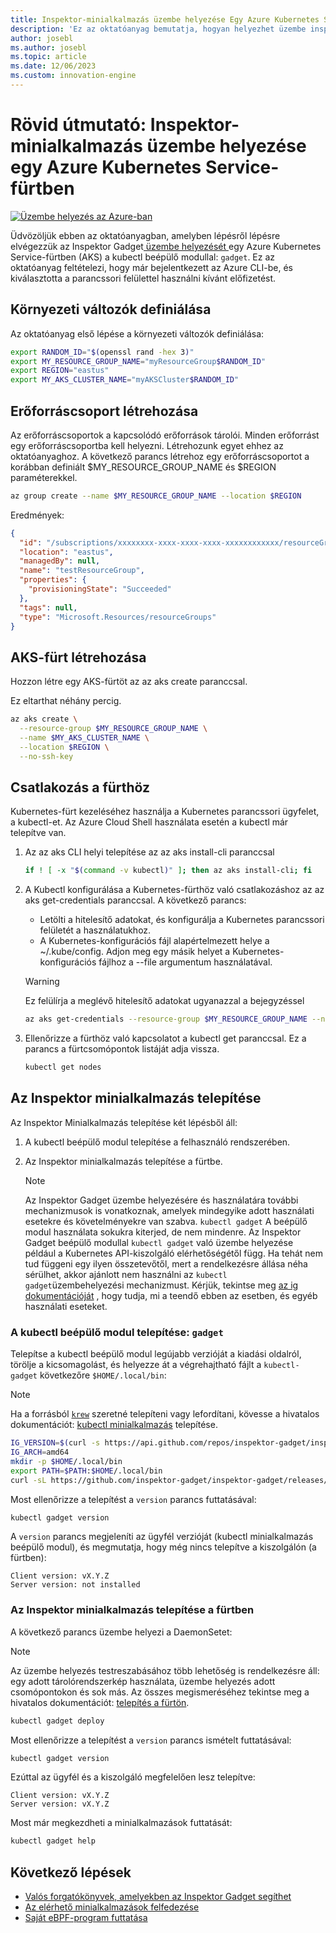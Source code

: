 ```yaml
---
title: Inspektor-minialkalmazás üzembe helyezése Egy Azure Kubernetes Service-fürtben
description: 'Ez az oktatóanyag bemutatja, hogyan helyezhet üzembe inspektor minialkalmazást egy AKS-fürtben'
author: josebl
ms.author: josebl
ms.topic: article
ms.date: 12/06/2023
ms.custom: innovation-engine
---
```


# Rövid útmutató: Inspektor-minialkalmazás üzembe helyezése egy Azure Kubernetes Service-fürtben

[![Üzembe helyezés az Azure-ban](https://aka.ms/deploytoazurebutton)](https://go.microsoft.com/fwlink/?linkid=2262844)

Üdvözöljük ebben az oktatóanyagban, amelyben lépésről lépésre elvégezzük az Inspektor Gadget[ üzembe helyezését ](https://www.inspektor-gadget.io/)egy Azure Kubernetes Service-fürtben (AKS) a kubectl beépülő modullal: `gadget`. Ez az oktatóanyag feltételezi, hogy már bejelentkezett az Azure CLI-be, és kiválasztotta a parancssori felülettel használni kívánt előfizetést.

## Környezeti változók definiálása

Az oktatóanyag első lépése a környezeti változók definiálása:

```bash
export RANDOM_ID="$(openssl rand -hex 3)"
export MY_RESOURCE_GROUP_NAME="myResourceGroup$RANDOM_ID"
export REGION="eastus"
export MY_AKS_CLUSTER_NAME="myAKSCluster$RANDOM_ID"
```

## Erőforráscsoport létrehozása

Az erőforráscsoportok a kapcsolódó erőforrások tárolói. Minden erőforrást egy erőforráscsoportba kell helyezni. Létrehozunk egyet ehhez az oktatóanyaghoz. A következő parancs létrehoz egy erőforráscsoportot a korábban definiált $MY_RESOURCE_GROUP_NAME és $REGION paraméterekkel.

```bash
az group create --name $MY_RESOURCE_GROUP_NAME --location $REGION
```

Eredmények:

<!-- expected_similarity=0.3 -->
```JSON
{
  "id": "/subscriptions/xxxxxxxx-xxxx-xxxx-xxxx-xxxxxxxxxxxx/resourceGroups/myResourceGroup210",
  "location": "eastus",
  "managedBy": null,
  "name": "testResourceGroup",
  "properties": {
    "provisioningState": "Succeeded"
  },
  "tags": null,
  "type": "Microsoft.Resources/resourceGroups"
}
```

## AKS-fürt létrehozása

Hozzon létre egy AKS-fürtöt az az aks create paranccsal.

Ez eltarthat néhány percig.

```bash
az aks create \
  --resource-group $MY_RESOURCE_GROUP_NAME \
  --name $MY_AKS_CLUSTER_NAME \
  --location $REGION \
  --no-ssh-key
```

## Csatlakozás a fürthöz

Kubernetes-fürt kezeléséhez használja a Kubernetes parancssori ügyfelet, a kubectl-et. Az Azure Cloud Shell használata esetén a kubectl már telepítve van.

1. Az az aks CLI helyi telepítése az az aks install-cli paranccsal

    ```bash
    if ! [ -x "$(command -v kubectl)" ]; then az aks install-cli; fi
    ```

2. A Kubectl konfigurálása a Kubernetes-fürthöz való csatlakozáshoz az az aks get-credentials paranccsal. A következő parancs:
    - Letölti a hitelesítő adatokat, és konfigurálja a Kubernetes parancssori felületét a használatukhoz.
    - A Kubernetes-konfigurációs fájl alapértelmezett helye a ~/.kube/config. Adjon meg egy másik helyet a Kubernetes-konfigurációs fájlhoz a --file argumentum használatával.

    > [!WARNING]
    > Ez felülírja a meglévő hitelesítő adatokat ugyanazzal a bejegyzéssel

    ```bash
    az aks get-credentials --resource-group $MY_RESOURCE_GROUP_NAME --name $MY_AKS_CLUSTER_NAME --overwrite-existing
    ```

3. Ellenőrizze a fürthöz való kapcsolatot a kubectl get paranccsal. Ez a parancs a fürtcsomópontok listáját adja vissza.

    ```bash
    kubectl get nodes
    ```

## Az Inspektor minialkalmazás telepítése

Az Inspektor Minialkalmazás telepítése két lépésből áll:

1. A kubectl beépülő modul telepítése a felhasználó rendszerében.
2. Az Inspektor minialkalmazás telepítése a fürtbe.

    > [!NOTE]
    > Az Inspektor Gadget üzembe helyezésére és használatára további mechanizmusok is vonatkoznak, amelyek mindegyike adott használati esetekre és követelményekre van szabva. `kubectl gadget` A beépülő modul használata sokukra kiterjed, de nem mindenre. Az Inspektor Gadget beépülő modullal `kubectl gadget` való üzembe helyezése például a Kubernetes API-kiszolgáló elérhetőségétől függ. Ha tehát nem tud függeni egy ilyen összetevőtől, mert a rendelkezésre állása néha sérülhet, akkor ajánlott nem használni az `kubectl gadget`üzembehelyezési mechanizmust. Kérjük, tekintse meg [az ig dokumentációját](https://github.com/inspektor-gadget/inspektor-gadget/blob/main/docs/ig.md) , hogy tudja, mi a teendő ebben az esetben, és egyéb használati eseteket.

### A kubectl beépülő modul telepítése: `gadget`

Telepítse a kubectl beépülő modul legújabb verzióját a kiadási oldalról, törölje a kicsomagolást, és helyezze át a végrehajtható fájlt a `kubectl-gadget` következőre `$HOME/.local/bin`:

> [!NOTE]
> Ha a forrásból [`krew`](https://sigs.k8s.io/krew) szeretné telepíteni vagy lefordítani, kövesse a hivatalos dokumentációt: [kubectl minialkalmazás](https://github.com/inspektor-gadget/inspektor-gadget/blob/main/docs/install.md#installing-kubectl-gadget) telepítése.

```bash
IG_VERSION=$(curl -s https://api.github.com/repos/inspektor-gadget/inspektor-gadget/releases/latest | jq -r .tag_name)
IG_ARCH=amd64
mkdir -p $HOME/.local/bin
export PATH=$PATH:$HOME/.local/bin
curl -sL https://github.com/inspektor-gadget/inspektor-gadget/releases/download/${IG_VERSION}/kubectl-gadget-linux-${IG_ARCH}-${IG_VERSION}.tar.gz  | tar -C $HOME/.local/bin -xzf - kubectl-gadget
```

Most ellenőrizze a telepítést a `version` parancs futtatásával:

```bash
kubectl gadget version
```

A `version` parancs megjeleníti az ügyfél verzióját (kubectl minialkalmazás beépülő modul), és megmutatja, hogy még nincs telepítve a kiszolgálón (a fürtben):

<!--expected_similarity="(?m)^Client version: v\d+\.\d+\.\d+$\n^Server version: not installed$"-->
```text
Client version: vX.Y.Z
Server version: not installed
```

### Az Inspektor minialkalmazás telepítése a fürtben

A következő parancs üzembe helyezi a DaemonSetet:

> [!NOTE]
> Az üzembe helyezés testreszabásához több lehetőség is rendelkezésre áll: egy adott tárolórendszerkép használata, üzembe helyezés adott csomópontokon és sok más. Az összes megismeréséhez tekintse meg a hivatalos dokumentációt: [telepítés a fürtön](https://github.com/inspektor-gadget/inspektor-gadget/blob/main/docs/install.md#installing-in-the-cluster).

```bash
kubectl gadget deploy
```

Most ellenőrizze a telepítést a `version` parancs ismételt futtatásával:

```bash
kubectl gadget version
```

Ezúttal az ügyfél és a kiszolgáló megfelelően lesz telepítve:

<!--expected_similarity="(?m)^Client version: v\d+\.\d+\.\d+$\n^Server version: v\d+\.\d+\.\d+$"-->
```text
Client version: vX.Y.Z
Server version: vX.Y.Z
```

Most már megkezdheti a minialkalmazások futtatását:

```bash
kubectl gadget help
```

<!--
## Clean Up

### Undeploy Inspektor Gadget

```bash
kubectl gadget undeploy
```

### Clean up Azure resources

When no longer needed, you can use `az group delete` to remove the resource group, cluster, and all related resources as follows. The `--no-wait` parameter returns control to the prompt without waiting for the operation to complete. The `--yes` parameter confirms that you wish to delete the resources without an additional prompt to do so.

```bash
az group delete --name $MY_RESOURCE_GROUP_NAME --no-wait --yes
```
-->

## Következő lépések
- [Valós forgatókönyvek, amelyekben az Inspektor Gadget segíthet](https://go.microsoft.com/fwlink/p/?linkid=2260402#use-cases)
- [Az elérhető minialkalmazások felfedezése](https://go.microsoft.com/fwlink/p/?linkid=2260070)
- [Saját eBPF-program futtatása](https://go.microsoft.com/fwlink/p/?linkid=2259865)
